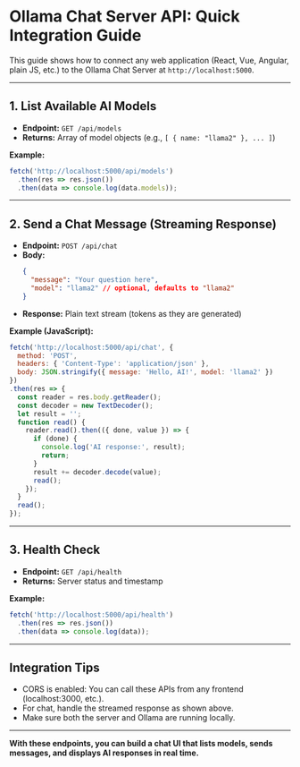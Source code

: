 
# Ollama Chat Server API: Quick Integration Guide

This guide shows how to connect any web application (React, Vue, Angular, plain JS, etc.) to the Ollama Chat Server at `http://localhost:5000`.

---

## 1. List Available AI Models

- **Endpoint:** `GET /api/models`
- **Returns:** Array of model objects (e.g., `[ { name: "llama2" }, ... ]`)

**Example:**
```js
fetch('http://localhost:5000/api/models')
  .then(res => res.json())
  .then(data => console.log(data.models));
```

---

## 2. Send a Chat Message (Streaming Response)

- **Endpoint:** `POST /api/chat`
- **Body:**
  ```json
  {
    "message": "Your question here",
    "model": "llama2" // optional, defaults to "llama2"
  }
  ```
- **Response:** Plain text stream (tokens as they are generated)

**Example (JavaScript):**
```js
fetch('http://localhost:5000/api/chat', {
  method: 'POST',
  headers: { 'Content-Type': 'application/json' },
  body: JSON.stringify({ message: 'Hello, AI!', model: 'llama2' })
})
.then(res => {
  const reader = res.body.getReader();
  const decoder = new TextDecoder();
  let result = '';
  function read() {
    reader.read().then(({ done, value }) => {
      if (done) {
        console.log('AI response:', result);
        return;
      }
      result += decoder.decode(value);
      read();
    });
  }
  read();
});
```

---

## 3. Health Check

- **Endpoint:** `GET /api/health`
- **Returns:** Server status and timestamp

**Example:**
```js
fetch('http://localhost:5000/api/health')
  .then(res => res.json())
  .then(data => console.log(data));
```

---

## Integration Tips

- CORS is enabled: You can call these APIs from any frontend (localhost:3000, etc.).
- For chat, handle the streamed response as shown above.
- Make sure both the server and Ollama are running locally.

---

**With these endpoints, you can build a chat UI that lists models, sends messages, and displays AI responses in real time.**

